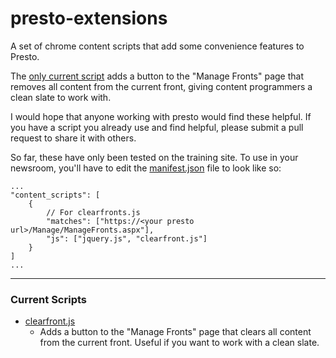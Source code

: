 presto-extensions
=================

A set of chrome content scripts that add some convenience features to Presto.

The [only current script](presto-extensions/presto-extensions/clearfront.js) adds a button to the "Manage Fronts" page that removes all content from the current front, giving content programmers a clean slate to work with.

I would hope that anyone working with presto would find these helpful. If you have a script you already use and find helpful, please submit a pull request to share it with others.

So far, these have only been tested on the training site. To use in your newsroom, you'll have to edit the [manifest.json](presto-extensions/presto-extensions/manifest.json) file to look like so:

```
...
"content_scripts": [
    {
        // For clearfronts.js
        "matches": ["https://<your presto url>/Manage/ManageFronts.aspx"],
        "js": ["jquery.js", "clearfront.js"]
    }
]
...
```

---
### Current Scripts
* [clearfront.js](presto-extensions/presto-extensions/clearfront.js)
    - Adds a button to the "Manage Fronts" page that clears all content from the current front. Useful if you want to work with a clean slate.
